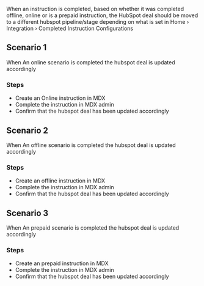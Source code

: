 When an instruction is completed, based on whether it was completed offline, online or is a prepaid instruction, the HubSpot deal should be moved to a different hubspot pipeline/stage depending on what is set in Home › Integration › Completed Instruction Configurations

## Scenario 1
When An online scenario is completed the hubspot deal is updated accordingly
### Steps
- Create an Online instruction in MDX
- Complete the instruction in MDX admin
- Confirm that the hubspot deal has been updated accordingly


## Scenario 2
When An offline scenario is completed the hubspot deal is updated accordingly
### Steps
- Create an offline instruction in MDX
- Complete the instruction in MDX admin
- Confirm that the hubspot deal has been updated accordingly


## Scenario 3
When An prepaid scenario is completed the hubspot deal is updated accordingly
### Steps
- Create an prepaid instruction in MDX
- Complete the instruction in MDX admin
- Confirm that the hubspot deal has been updated accordingly